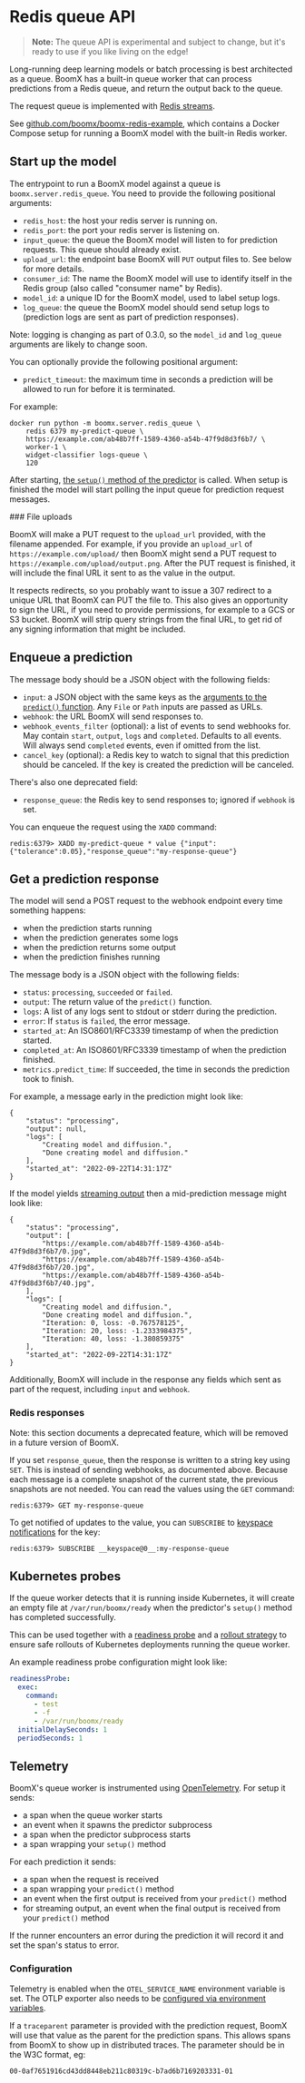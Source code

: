 # Redis queue API

> **Note:** The queue API is experimental and subject to change, but it's ready to use if you like living on the edge!

Long-running deep learning models or batch processing is best architected as a queue. BoomX has a built-in queue worker that can process predictions from a Redis queue, and return the output back to the queue.

The request queue is implemented with [Redis streams](https://redis.io/topics/streams-intro).

See [github.com/boomx/boomx-redis-example](https://github.com/boomx/boomx-redis-example), which contains a Docker Compose setup for running a BoomX model with the built-in Redis worker.

## Start up the model

The entrypoint to run a BoomX model against a queue is `boomx.server.redis_queue`. You need to provide the following positional arguments:

- `redis_host`: the host your redis server is running on.
- `redis_port`: the port your redis server is listening on.
- `input_queue`: the queue the BoomX model will listen to for prediction requests. This queue should already exist.
- `upload_url`: the endpoint base BoomX will `PUT` output files to. See below for more details.
- `consumer_id`: The name the BoomX model will use to identify itself in the Redis group (also called "consumer name" by Redis).
- `model_id`: a unique ID for the BoomX model, used to label setup logs.
- `log_queue`: the queue the BoomX model should send setup logs to (prediction logs are sent as part of prediction responses).

Note: logging is changing as part of 0.3.0, so the `model_id` and `log_queue` arguments are likely to change soon.

You can optionally provide the following positional argument:

- `predict_timeout`: the maximum time in seconds a prediction will be allowed to run for before it is terminated.

For example:

    docker run python -m boomx.server.redis_queue \
        redis 6379 my-predict-queue \
        https://example.com/ab48b7ff-1589-4360-a54b-47f9d8d3f6b7/ \
        worker-1 \
        widget-classifier logs-queue \
        120

After starting, [the `setup()` method of the predictor](python.md#predictorsetup) is called. When setup is finished the model will start polling the input queue for prediction request messages.

### File uploads

BoomX will make a PUT request to the `upload_url` provided, with the filename appended. For example, if you provide an `upload_url` of `https://example.com/upload/` then BoomX might send a PUT request to `https://example.com/upload/output.png`. After the PUT request is finished, it will include the final URL it sent to as the value in the output.

It respects redirects, so you probably want to issue a 307 redirect to a unique URL that BoomX can PUT the file to. This also gives an opportunity to sign the URL, if you need to provide permissions, for example to a GCS or S3 bucket. BoomX will strip query strings from the final URL, to get rid of any signing information that might be included.

## Enqueue a prediction

The message body should be a JSON object with the following fields:

- `input`: a JSON object with the same keys as the [arguments to the `predict()` function](python.md). Any `File` or `Path` inputs are passed as URLs.
- `webhook`: the URL BoomX will send responses to.
- `webhook_events_filter` (optional): a list of events to send webhooks for. May contain `start`, `output`, `logs` and `completed`. Defaults to all events. Will always send `completed` events, even if omitted from the list.
- `cancel_key` (optional): a Redis key to watch to signal that this prediction should be canceled. If the key is created the prediction will be canceled.

There's also one deprecated field:

- `response_queue`: the Redis key to send responses to; ignored if `webhook` is set.

You can enqueue the request using the `XADD` command:

    redis:6379> XADD my-predict-queue * value {"input":{"tolerance":0.05},"response_queue":"my-response-queue"}

## Get a prediction response

The model will send a POST request to the webhook endpoint every time something happens:

- when the prediction starts running
- when the prediction generates some logs
- when the prediction returns some output
- when the prediction finishes running

The message body is a JSON object with the following fields:

- `status`: `processing`, `succeeded` or `failed`.
- `output`: The return value of the `predict()` function.
- `logs`: A list of any logs sent to stdout or stderr during the prediction.
- `error`: If `status` is `failed`, the error message.
- `started_at`: An ISO8601/RFC3339 timestamp of when the prediction started.
- `completed_at`: An ISO8601/RFC3339 timestamp of when the prediction finished.
- `metrics.predict_time`: If succeeded, the time in seconds the prediction took to finish.

For example, a message early in the prediction might look like:

    {
        "status": "processing",
        "output": null,
        "logs": [
            "Creating model and diffusion.",
            "Done creating model and diffusion."
        ],
        "started_at": "2022-09-22T14:31:17Z"
    }

If the model yields [streaming output](python.md#streaming-output) then a mid-prediction message might look like:

    {
        "status": "processing",
        "output": [
            "https://example.com/ab48b7ff-1589-4360-a54b-47f9d8d3f6b7/0.jpg",
            "https://example.com/ab48b7ff-1589-4360-a54b-47f9d8d3f6b7/20.jpg",
            "https://example.com/ab48b7ff-1589-4360-a54b-47f9d8d3f6b7/40.jpg",
        ],
        "logs": [
            "Creating model and diffusion.",
            "Done creating model and diffusion.",
            "Iteration: 0, loss: -0.767578125",
            "Iteration: 20, loss: -1.2333984375",
            "Iteration: 40, loss: -1.380859375"
        ],
        "started_at": "2022-09-22T14:31:17Z"
    }

Additionally, BoomX will include in the response any fields which sent as part of the request, including `input` and `webhook`.

### Redis responses

Note: this section documents a deprecated feature, which will be removed in a future version of BoomX.

If you set `response_queue`, then the response is written to a string key using `SET`. This is instead of sending webhooks, as documented above. Because each message is a complete snapshot of the current state, the previous snapshots are not needed. You can read the values using the `GET` command:

    redis:6379> GET my-response-queue

To get notified of updates to the value, you can `SUBSCRIBE` to [keyspace notifications] for the key:

    redis:6379> SUBSCRIBE __keyspace@0__:my-response-queue

[keyspace notifications]: https://redis.io/docs/manual/keyspace-notifications/

## Kubernetes probes

If the queue worker detects that it is running inside Kubernetes, it will create
an empty file at `/var/run/boomx/ready` when the predictor's `setup()` method has
completed successfully.

This can be used together with a [readiness probe][k8s-readiness] and a [rollout
strategy][k8s-rollout] to ensure safe rollouts of Kubernetes deployments running
the queue worker.

[k8s-readiness]: https://kubernetes.io/docs/tasks/configure-pod-container/configure-liveness-readiness-startup-probes/#define-readiness-probes
[k8s-rollout]: https://kubernetes.io/docs/concepts/workloads/controllers/deployment/#strategy

An example readiness probe configuration might look like:

```yaml
readinessProbe:
  exec:
    command:
      - test
      - -f
      - /var/run/boomx/ready
  initialDelaySeconds: 1
  periodSeconds: 1
```

## Telemetry

BoomX's queue worker is instrumented using [OpenTelemetry](https://opentelemetry.io). For setup it sends:

- a span when the queue worker starts
- an event when it spawns the predictor subprocess
- a span when the predictor subprocess starts
- a span wrapping your `setup()` method

For each prediction it sends:

- a span when the request is received
- a span wrapping your `predict()` method
- an event when the first output is received from your `predict()` method
- for streaming output, an event when the final output is received from your `predict()` method

If the runner encounters an error during the prediction it will record it and set the span's status to error.

### Configuration

Telemetry is enabled when the `OTEL_SERVICE_NAME` environment variable is set. The OTLP exporter also needs to be [configured via environment variables][1].

[1]: https://opentelemetry-python.readthedocs.io/en/latest/sdk/environment_variables.html

If a `traceparent` parameter is provided with the prediction request, BoomX will use that value as the parent for the prediction spans. This allows spans from BoomX to show up in distributed traces. The parameter should be in the W3C format, eg:

    00-0af7651916cd43dd8448eb211c80319c-b7ad6b7169203331-01
